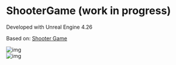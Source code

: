 # ShooterGame (work in progress)

Developed with Unreal Engine 4.26

Based on: [Shooter Game](https://www.unrealengine.com/marketplace/en-US/product/shooter-game) 

![img](https://firebasestorage.googleapis.com/v0/b/personal-24c21.appspot.com/o/Projects%2FFirst.png?alt=media&token=fa716767-41c9-4882-8e6a-f9983edd7e82)
</br>
![img](https://firebasestorage.googleapis.com/v0/b/personal-24c21.appspot.com/o/Projects%2FThird.png?alt=media&token=b580bb85-5564-4674-8019-7799c7ca3932)

